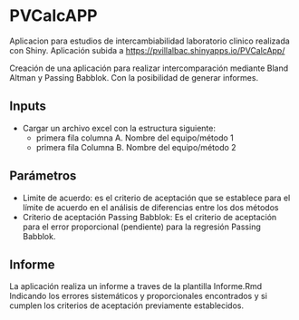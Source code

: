 # PVCalcAPP
Aplicacion para estudios de intercambiabilidad laboratorio clinico realizada con Shiny.
Aplicación subida a https://pvillalbac.shinyapps.io/PVCalcApp/



Creación de una aplicación para realizar intercomparación mediante Bland Altman y Passing Babblok. Con la posibilidad de generar informes.

## Inputs

* Cargar un archivo excel con la estructura siguiente:
  - primera fila columna A. Nombre del equipo/método 1
  - primera fila Columna B. Nombre del equipo/método 2

## Parámetros

* Limite de acuerdo: es el criterio de aceptación que se establece para el límite de acuerdo en el análisis de diferencias entre los dos métodos
* Criterio de aceptación Passing Babblok: Es el criterio de aceptación para el error proporcional (pendiente) para la regresión Passing Babblok.

## Informe

La aplicación realiza un informe a traves de la plantilla Informe.Rmd
Indicando los errores sistemáticos y proporcionales encontrados y si cumplen los criterios de aceptación previamente establecidos.
